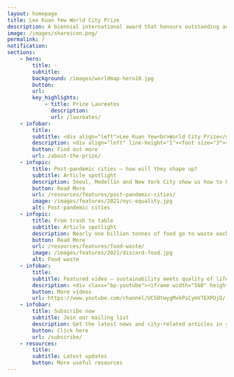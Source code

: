 ```yaml
---
layout: homepage
title: Lee Kuan Yew World City Prize
description: A biennial international award that honours outstanding achievements and contributions to the creation of liveable, vibrant and sustainable urban communities around the world
image: /images/shareicon.png/
permalink: /
notification: 
sections:
    - hero:
        title: ·
        subtitle: 
        background: /images/worldmap-hero10.jpg
        button: 
        url: 
        key_highlights:
            - title: Prize Laureates
              description: 
              url: /laureates/
    - infobar:    
        title: 
        subtitle: <div align="left">Lee Kuan Yew<br>World City Prize</div>
        description: <div align="left" line-height="1"><font size="3"><i>A biennial international award that recognises outstanding cities in tackling urban challenges to bring about a holistic and sustained urban transformation.</i></font></div>
        button: Find out more
        url: /about-the-prize/
    - infopic:
        title: Post-pandemic cities — how will they shape up?
        subtitle: Article spotlight
        description: Seoul, Medellín and New York City show us how to build greener, fairer and more resilient economies and societies in a post-pandemic world.
        button: Read More
        url: /resources/features/post-pandemic-cities/
        image: /images/features/2021/nyc-equality.jpg
        alt: Post-pandemic cities
    - infopic:
        title: From trash to table
        subtitle: Article spotlight
        description: Nearly one billion tonnes of food go to waste each year, even as one in ten people suffer from hunger. More cities are taking a stand through various initiatives.
        button: Read More
        url: /resources/features/food-waste/
        image: /images/features/2021/discard-food.jpg
        alt: Food waste
    - infobar:    
        title: 
        subtitle: Featured video — sustainability meets quality of life
        description: <div class="bp-youtube"><iframe width="560" height="315" src="https://www.youtube.com/embed/lpvnAsDj2dA" title="YouTube video player" frameborder="0" allow="accelerometer; autoplay; clipboard-write; encrypted-media; gyroscope; picture-in-picture" allowfullscreen></iframe></div>
        button: More videos
        url: https://www.youtube.com/channel/UCSOtwygMxkPsCymV7EXPUjQ/
    - infobar:    
        title: Subscribe now
        subtitle: Join our mailing list
        description: Get the latest news and city-related articles in your inbox!
        button: Click here   
        url: /subscribe/
    - resources:
        title: 
        subtitle: Latest updates
        button: More useful resources
---
```

